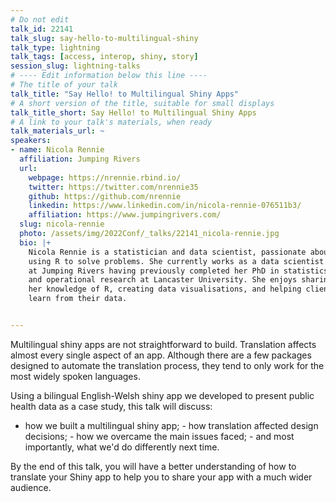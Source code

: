 ```yaml
---
# Do not edit
talk_id: 22141
talk_slug: say-hello-to-multilingual-shiny
talk_type: lightning
talk_tags: [access, interop, shiny, story]
session_slug: lightning-talks
# ---- Edit information below this line ----
# The title of your talk
talk_title: "Say Hello! to Multilingual Shiny Apps"
# A short version of the title, suitable for small displays
talk_title_short: Say Hello! to Multilingual Shiny Apps
# A link to your talk's materials, when ready
talk_materials_url: ~
speakers:
- name: Nicola Rennie
  affiliation: Jumping Rivers
  url:
    webpage: https://nrennie.rbind.io/
    twitter: https://twitter.com/nrennie35
    github: https://github.com/nrennie
    linkedin: https://www.linkedin.com/in/nicola-rennie-076511b3/
    affiliation: https://www.jumpingrivers.com/
  slug: nicola-rennie
  photo: /assets/img/2022Conf/_talks/22141_nicola-rennie.jpg
  bio: |+
    Nicola Rennie is a statistician and data scientist, passionate about
    using R to solve problems. She currently works as a data scientist
    at Jumping Rivers having previously completed her PhD in statistics
    and operational research at Lancaster University. She enjoys sharing
    her knowledge of R, creating data visualisations, and helping clients
    learn from their data.


---
```


<!-- ABSTRACT ----
Please write abstract below. You may use simple markdown (links, code style, bold, italics)
-->

Multilingual shiny apps are not straightforward to build. Translation affects
almost every single aspect of an app. Although there are a few packages designed
to automate the translation process, they tend to only work for the most widely
spoken languages.

Using a bilingual English-Welsh shiny app we developed to present public health
data as a case study, this talk will discuss:

- how we built a multilingual shiny app; - how translation affected design
decisions; - how we overcame the main issues faced; - and most importantly, what
we'd do differently next time.

By the end of this talk, you will have a better understanding of how to
translate your Shiny app to help you to share your app with a much wider
audience.
